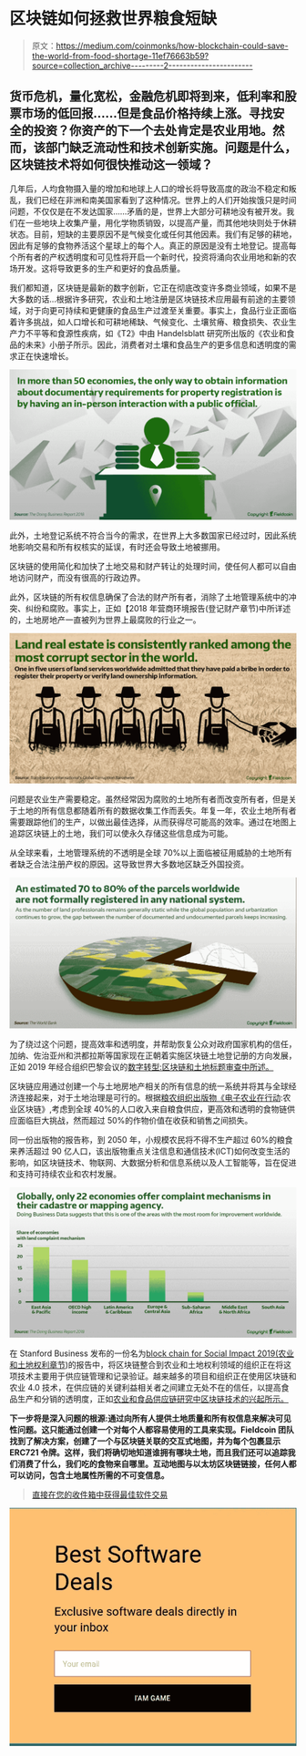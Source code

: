 # 区块链如何拯救世界粮食短缺

> 原文：<https://medium.com/coinmonks/how-blockchain-could-save-the-world-from-food-shortage-11ef76663b59?source=collection_archive---------2----------------------->

## 货币危机，量化宽松，金融危机即将到来，低利率和股票市场的低回报……但是食品价格持续上涨。寻找安全的投资？你资产的下一个去处肯定是农业用地。然而，该部门缺乏流动性和技术创新实施。问题是什么，区块链技术将如何很快推动这一领域？

几年后，人均食物摄入量的增加和地球上人口的增长将导致高度的政治不稳定和叛乱，我们已经在非洲和南美国家看到了这种情况。世界上的人们开始挨饿只是时间问题，不仅仅是在不发达国家……矛盾的是，世界上大部分可耕地没有被开发。我们在一些地块上收集产量，用化学物质销毁，以提高产量，而其他地块则处于休耕状态。目前，短缺的主要原因不是气候变化或任何其他因素。我们有足够的耕地，因此有足够的食物养活这个星球上的每个人。真正的原因是没有土地登记。提高每个所有者的产权透明度和可见性将开启一个新时代，投资将涌向农业用地和新的农场开发。这将导致更多的生产和更好的食品质量。

我们都知道，区块链是最新的数字创新，它正在彻底改变许多商业领域，如果不是大多数的话…根据许多研究，农业和土地注册是区块链技术应用最有前途的主要领域，对于向更可持续和更健康的食品生产过渡至关重要。事实上，食品行业正面临着许多挑战，如人口增长和可耕地稀缺、气候变化、土壤贫瘠、粮食损失、农业生产力不平等和食源性疾病，如《T2》中由 Handelsblatt 研究所出版的《农业和食品的未来》小册子所示。因此，消费者对土壤和食品生产的更多信息和透明度的需求正在快速增长。

![](img/ae2a351b7b5159082b60e3281b2b22f4.png)

此外，土地登记系统不符合当今的需求，在世界上大多数国家已经过时，因此系统地影响交易和所有权核实的延误，有时还会导致土地被挪用。

区块链的使用简化和加快了土地交易和财产转让的处理时间，使任何人都可以自由地访问财产，而没有很高的行政边界。

此外，区块链的所有权信息确保了合法的财产所有者，消除了土地管理系统中的冲突、纠纷和腐败。事实上，正如【2018 年营商环境报告(登记财产章节)中所详述的，土地房地产一直被列为世界上最腐败的行业之一。

![](img/4433cec37f4f9b78b689c9aa5a8bfe30.png)

问题是农业生产需要稳定。虽然经常因为腐败的土地所有者而改变所有者，但是关于土地的所有信息都随着所有的数据收集工作而丢失。年复一年，农业土地所有者需要跟踪他们的生产，以做出最佳选择，从而获得尽可能高的效率。通过在地图上追踪区块链上的土地，我们可以使永久存储这些信息成为可能。

从全球来看，土地管理系统的不透明是全球 70%以上面临被征用威胁的土地所有者缺乏合法注册产权的原因。这导致世界大多数地区缺乏外国投资。

![](img/ae7c841fbfb6f32955bb7c2d8c210c52.png)

为了绕过这个问题，提高效率和透明度，并帮助恢复公众对政府国家机构的信任，加纳、佐治亚州和洪都拉斯等国家现在正朝着实施区块链土地登记册的方向发展，正如 2019 年经合组织巴黎会议的[数字转型:区块链和土地标题审查中所述。](http://www.oecd.org/corruption/integrity-forum/academic-papers/Georg%20Eder-%20Blockchain%20-%20Ghana_verified.pdf)

区块链应用通过创建一个与土地房地产相关的所有信息的统一系统并将其与全球经济连接起来，对于土地治理是可行的。根据[粮农组织出版物《电子农业在行动](http://www.fao.org/3/CA2906EN/ca2906en.pdf):农业区块链》,考虑到全球 40%的人口收入来自粮食供应，更高效和透明的食物链供应面临巨大挑战，然而超过 50%的作物价值在收获和销售之间损失。

同一份出版物的报告称，到 2050 年，小规模农民将不得不生产超过 60%的粮食来养活超过 90 亿人口，该出版物重点关注信息和通信技术(ICT)如何改变生活的影响，如区块链技术、物联网、大数据分析和信息系统以及人工智能等，旨在促进和支持可持续农业和农村发展。

![](img/b1b6d5cffac230c813b431c68eabe7bf.png)

在 Stanford Business 发布的一份名为[block chain for Social Impact 2019(农业和土地权利章节](https://www.gsb.stanford.edu/sites/gsb/files/publication-pdf/csi-report-2019-blockchain-social-impact.pdf))的报告中，将区块链整合到农业和土地权利领域的组织正在将这项技术主要用于供应链管理和记录验证。越来越多的项目和组织正在使用区块链和农业 4.0 技术，在供应链的关键利益相关者之间建立无处不在的信任，以提高食品生产和分销的透明度，正如[农业和食品供应链研究中区块链技术的兴起所示。](https://arxiv.org/pdf/1908.07391)

**下一步将是深入问题的根源:通过向所有人提供土地质量和所有权信息来解决可见性问题。这只能通过创建一个对每个人都容易使用的工具来实现。Fieldcoin 团队找到了解决方案，创建了一个与区块链关联的交互式地图，并为每个包裹显示 ERC721 令牌。这样，我们将确切地知道谁拥有哪块土地，而且我们还可以追踪我们消费了什么，我们吃的食物来自哪里。互动地图与以太坊区块链链接，任何人都可以访问，包含土地属性所需的不可变信息。**

> [直接在您的收件箱中获得最佳软件交易](https://coincodecap.com/?utm_source=coinmonks)

[![](img/7c0b3dfdcbfea594cc0ae7d4f9bf6fcb.png)](https://coincodecap.com/?utm_source=coinmonks)